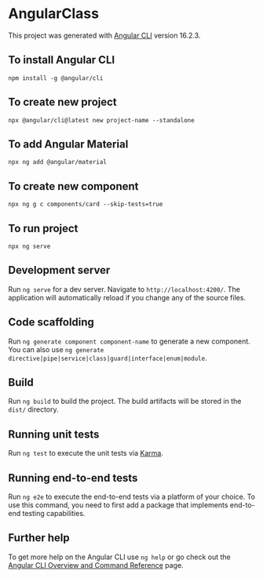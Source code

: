 # AngularClass

This project was generated with [Angular CLI](https://github.com/angular/angular-cli) version 16.2.3.

## To install Angular CLI
    npm install -g @angular/cli

## To create new project
    npx @angular/cli@latest new project-name --standalone

## To add Angular Material
    npx ng add @angular/material

## To create new component
    npx ng g c components/card --skip-tests=true

## To run project
    npx ng serve
## Development server

Run `ng serve` for a dev server. Navigate to `http://localhost:4200/`. The application will automatically reload if you change any of the source files.

## Code scaffolding

Run `ng generate component component-name` to generate a new component. You can also use `ng generate directive|pipe|service|class|guard|interface|enum|module`.

## Build

Run `ng build` to build the project. The build artifacts will be stored in the `dist/` directory.

## Running unit tests

Run `ng test` to execute the unit tests via [Karma](https://karma-runner.github.io).

## Running end-to-end tests

Run `ng e2e` to execute the end-to-end tests via a platform of your choice. To use this command, you need to first add a package that implements end-to-end testing capabilities.

## Further help

To get more help on the Angular CLI use `ng help` or go check out the [Angular CLI Overview and Command Reference](https://angular.io/cli) page.

